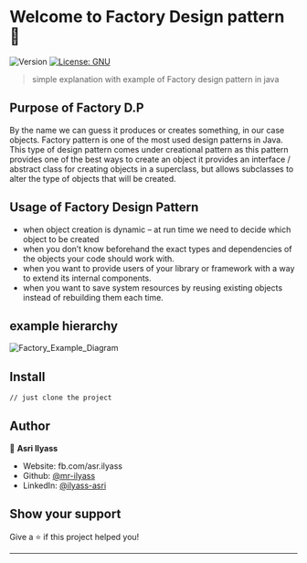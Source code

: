# Welcome to Factory Design pattern 👋
![Version](https://img.shields.io/badge/version-1.0-blue.svg?cacheSeconds=2592000)
[![License: GNU](https://img.shields.io/badge/License-GNU-yellow.svg)](#)

> simple explanation with example of Factory design pattern in java

## Purpose of Factory D.P

By the name we can guess it produces or creates something, in our case objects. 
Factory pattern is one of the most used design patterns in Java. This type of design pattern comes under creational pattern
as this pattern provides one of the best ways to create an object
it provides an interface / abstract class for creating objects in a superclass, 
but allows subclasses to alter the type of objects that will be created.

## Usage of Factory Design Pattern

- when object creation is dynamic – at run time we need to decide which object to be created
- when you don’t know beforehand the exact types and dependencies of the objects your code should work with.
- when you want to provide users of your library or framework with a way to extend its internal components.
- when you want to save system resources by reusing existing objects instead of rebuilding them each time.

## example hierarchy 

![Factory_Example_Diagram](https://user-images.githubusercontent.com/46675705/99160231-51ff8a80-26e5-11eb-81e2-b53e459ef846.png)


## Install

```sh
// just clone the project
```


## Author

👤 **Asri Ilyass**

* Website: fb.com/asr.ilyass
* Github: [@mr-ilyass](https://github.com/mr-ilyass)
* LinkedIn: [@ilyass-asri](https://linkedin.com/in/ilyass-asri)

## Show your support

Give a ⭐️ if this project helped you!


***
